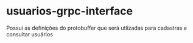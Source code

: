 # usuarios-grpc-interface
Possui as definições do protobuffer que será utlizadas para cadastras e consultar usuários
